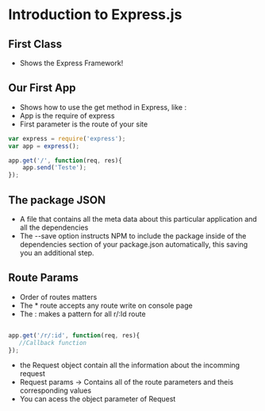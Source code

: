 # Introduction to Express.js

## First Class
* Shows the Express Framework!


## Our First App
* Shows how to use the get method in Express, like :
* App is the require of express
* First parameter is the route of your site

```js
var express = require('express');
var app = express();

app.get('/', function(req, res){
    app.send('Teste');
});
```

## The package JSON
* A file that contains all the meta data about this particular application and all the dependencies
* The --save option instructs NPM to include the package inside of the dependencies section of your package.json automatically, this saving you an additional step.


## Route Params
* Order of routes matters
* The * route accepts any route write on console page
* The : makes a pattern for all r/:Id route

```js

app.get('/r/:id', function(req, res){
   //Callback function 
});
```

* the Request object contain all the information about the incomming request
* Request params -> Contains all of the route parameters and theis corresponding values
* You can acess the object parameter of Request